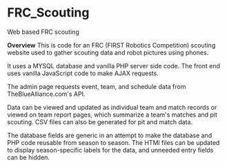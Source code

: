 # FRC_Scouting
 Web based FRC scouting

**Overview**
This is code for an FRC (FIRST Robotics Competition) scouting website used to gather scouting data and robot pictures using phones. 

It uses a MYSQL database and vanilla PHP server side code. The front end uses vanilla JavaScript code to make AJAX requests.

The admin page requests event, team, and schedule data from TheBlueAlliance.com's API.

Data can be viewed and updated as individual team and match records or viewed on team report pages, which summarize a team's matches and pit scouting. CSV files can also be generated for pit and match data.

The database fields are generic in an attempt to make the database and PHP code reusable from season to season. The HTMl files can be updated to display season-specific labels for the data, and unneeded entry fields can be hidden.
